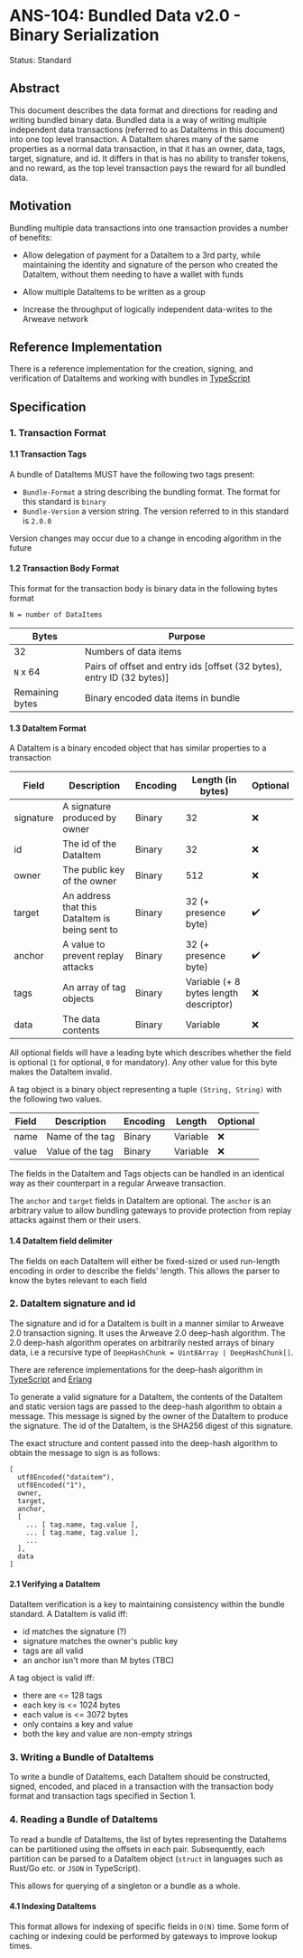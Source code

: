 # ANS-104: Bundled Data v2.0 - Binary Serialization

Status: Standard

## Abstract

This document describes the data format and directions for reading and writing bundled binary data. Bundled data is a way of writing multiple independent data transactions (referred to as DataItems in this document) into one top level transaction. A DataItem shares many of the same properties as a normal data transaction, in that it has an owner, data, tags, target, signature, and id. It differs in that is has no ability to transfer tokens, and no reward, as the top level transaction pays the reward for all bundled data.

## Motivation

Bundling multiple data transactions into one transaction provides a number of benefits:

- Allow delegation of payment for a DataItem to a 3rd party, while maintaining the identity and signature of the person who created the DataItem, without them needing to have a wallet with funds

- Allow multiple DataItems to be written as a group

- Increase the throughput of logically independent data-writes to the Arweave network

## Reference Implementation

There is a reference implementation for the creation, signing, and verification of DataItems and working with bundles in [TypeScript](https://github.com/ArweaveTeam/arweave-data)

## Specification

### 1. Transaction Format

#### 1.1 Transaction Tags

A bundle of DataItems MUST have the following two tags present:

- `Bundle-Format` a string describing the bundling format. The format for this standard is `binary`
- `Bundle-Version` a version string. The version referred to in this standard is `2.0.0`

Version changes may occur due to a change in encoding algorithm in the future

#### 1.2 Transaction Body Format

This format for the transaction body is binary data in the following bytes format

`N = number of DataItems`

| Bytes                              | Purpose                                       |
|---                                 |---                                            |
|32                                  |Numbers of data items                          |
|`N` x 64                            |Pairs of offset and entry ids [offset (32 bytes), entry ID (32 bytes)]|
|Remaining bytes                     |Binary encoded data items in bundle            |

#### 1.3 DataItem Format

A DataItem is a binary encoded object that has similar properties to a transaction

|Field     |Description                                     | Encoding        |Length (in bytes)| Optional |
|---       |---                                             |---              |---| --- |
|signature |A signature produced by owner                   | Binary            |32|  :x: |
|id        |The id of the DataItem                                 | Binary            |32|:x: |
|owner     |The public key of the owner                     | Binary            |512| :x: |
|target    |An address that this DataItem is being sent to  | Binary            |32 (+ presence byte)| :heavy_check_mark: |
|anchor    |A value to prevent replay attacks               | Binary            |32 (+ presence byte)|:heavy_check_mark: |
|tags      |An array of tag objects                         | Binary      |Variable (+ 8 bytes length descriptor)|:x: |
|data      |The data contents                               | Binary            |Variable|      :x: |            

All optional fields will have a leading byte which describes whether the field is optional (`1` for optional, `0` for mandatory). Any other value for this byte makes the DataItem invalid.

A tag object is a binary object representing a tuple `(String, String)` with the following two values.

|Field     |Description               | Encoding        |Length  | Optional |
|---       |---                       |---              |---     |---
|name      |Name of the tag           | Binary          |Variable| :x:      |
|value     |Value of the tag          | Binary          |Variable| :x:      |

The fields in the DataItem and Tags objects can be handled in an identical way as their counterpart in a regular Arweave transaction.

The `anchor` and `target` fields in DataItem are optional. The `anchor` is an arbitrary value to allow bundling gateways to provide protection from replay attacks against them or their users.

#### 1.4 DataItem field delimiter

The fields on each DataItem will either be fixed-sized or used run-length encoding in order to describe the fields' length. This allows the parser to know the bytes relevant to each field

### 2. DataItem signature and id

The signature and id for a DataItem is built in a manner similar to Arweave 2.0 transaction signing. It uses the Arweave 2.0 deep-hash algorithm. The 2.0 deep-hash algorithm operates on arbitrarily nested arrays of binary data, i.e a recursive type of `DeepHashChunk = Uint8Array | DeepHashChunk[]`.

There are reference implementations for the deep-hash algorithm in [TypeScript](https://github.com/ArweaveTeam/arweave-js/blob/b1c4b2e378a1eb7dc1fbfaeee41492eb908a60c6/src/common/lib/deepHash.ts) and [Erlang](https://github.com/ArweaveTeam/arweave/blob/b316173cd42a53a59036241f8e164b615db9b40d/apps/arweave/src/ar_deep_hash.erl)

To generate a valid signature for a DataItem, the contents of the DataItem and static version tags are passed to the deep-hash algorithm to obtain a message. This message is signed by the owner of the DataItem to produce the signature. The id of the DataItem, is the SHA256 digest of this signature.

The exact structure and content passed into the deep-hash algorithm to obtain the message to sign is as follows:

```
[
  utf8Encoded("dataitem"),
  utf8Encoded("1"),
  owner,
  target,
  anchor,
  [
    ... [ tag.name, tag.value ],
    ... [ tag.name, tag.value ],
    ...
  ],
  data
]
```

#### 2.1 Verifying a DataItem

DataItem verification is a key to maintaining consistency within the bundle standard.
A DataItem is valid iff:

 - id matches the signature (?)
 - signature matches the owner's public key
 - tags are all valid
 - an anchor isn't more than M bytes (TBC)

A tag object is valid iff:
 - there are <= 128 tags
 - each key is <= 1024 bytes
 - each value is <= 3072 bytes
 - only contains a key and value
 - both the key and value are non-empty strings

### 3. Writing a Bundle of DataItems

To write a bundle of DataItems, each DataItem should be constructed, signed, encoded, and placed in a transaction with the transaction body format and transaction tags specified in Section 1.

### 4. Reading a Bundle of DataItems

To read a bundle of DataItems, the list of bytes representing the DataItems can be partitioned using the offsets in each pair.
Subsequently, each partition can be parsed to a DataItem object (`struct` in languages such as Rust/Go etc. or `JSON` in TypeScript). 

This allows for querying of a singleton or a bundle as a whole.

#### 4.1 Indexing DataItems

This format allows for indexing of specific fields in `O(N)` time. Some form of caching or indexing could be performed by gateways to improve lookup times.

